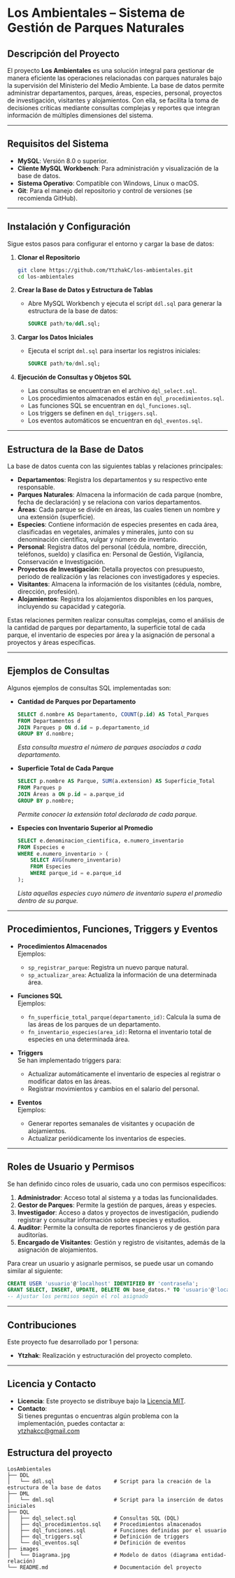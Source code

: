 # Los Ambientales – Sistema de Gestión de Parques Naturales

## Descripción del Proyecto
El proyecto **Los Ambientales** es una solución integral para gestionar de manera eficiente las operaciones relacionadas con parques naturales bajo la supervisión del Ministerio del Medio Ambiente. La base de datos permite administrar departamentos, parques, áreas, especies, personal, proyectos de investigación, visitantes y alojamientos. Con ella, se facilita la toma de decisiones críticas mediante consultas complejas y reportes que integran información de múltiples dimensiones del sistema.

---

## Requisitos del Sistema
- **MySQL**: Versión 8.0 o superior.
- **Cliente MySQL Workbench**: Para administración y visualización de la base de datos.
- **Sistema Operativo**: Compatible con Windows, Linux o macOS.
- **Git**: Para el manejo del repositorio y control de versiones (se recomienda GitHub).

---

## Instalación y Configuración
Sigue estos pasos para configurar el entorno y cargar la base de datos:

1. **Clonar el Repositorio**
   ```bash
   git clone https://github.com/YtzhakC/los-ambientales.git
   cd los-ambientales
   ```

2. **Crear la Base de Datos y Estructura de Tablas**
   - Abre MySQL Workbench y ejecuta el script `ddl.sql` para generar la estructura de la base de datos:
     ```sql
     SOURCE path/to/ddl.sql;
     ```

3. **Cargar los Datos Iniciales**
   - Ejecuta el script `dml.sql` para insertar los registros iniciales:
     ```sql
     SOURCE path/to/dml.sql;
     ```

4. **Ejecución de Consultas y Objetos SQL**
   - Las consultas se encuentran en el archivo `dql_select.sql`.
   - Los procedimientos almacenados están en `dql_procedimientos.sql`.
   - Las funciones SQL se encuentran en `dql_funciones.sql`.
   - Los triggers se definen en `dql_triggers.sql`.
   - Los eventos automáticos se encuentran en `dql_eventos.sql`.

---

## Estructura de la Base de Datos
La base de datos cuenta con las siguientes tablas y relaciones principales:

- **Departamentos**: Registra los departamentos y su respectivo ente responsable.
- **Parques Naturales**: Almacena la información de cada parque (nombre, fecha de declaración) y se relaciona con varios departamentos.
- **Áreas**: Cada parque se divide en áreas, las cuales tienen un nombre y una extensión (superficie).
- **Especies**: Contiene información de especies presentes en cada área, clasificadas en vegetales, animales y minerales, junto con su denominación científica, vulgar y número de inventario.
- **Personal**: Registra datos del personal (cédula, nombre, dirección, teléfonos, sueldo) y clasifica en: Personal de Gestión, Vigilancia, Conservación e Investigación.
- **Proyectos de Investigación**: Detalla proyectos con presupuesto, periodo de realización y las relaciones con investigadores y especies.
- **Visitantes**: Almacena la información de los visitantes (cédula, nombre, dirección, profesión).
- **Alojamientos**: Registra los alojamientos disponibles en los parques, incluyendo su capacidad y categoría.

Estas relaciones permiten realizar consultas complejas, como el análisis de la cantidad de parques por departamento, la superficie total de cada parque, el inventario de especies por área y la asignación de personal a proyectos y áreas específicas.

---

## Ejemplos de Consultas
Algunos ejemplos de consultas SQL implementadas son:

- **Cantidad de Parques por Departamento**  
  ```sql
  SELECT d.nombre AS Departamento, COUNT(p.id) AS Total_Parques
  FROM Departamentos d
  JOIN Parques p ON d.id = p.departamento_id
  GROUP BY d.nombre;
  ```
  *Esta consulta muestra el número de parques asociados a cada departamento.*

- **Superficie Total de Cada Parque**  
  ```sql
  SELECT p.nombre AS Parque, SUM(a.extension) AS Superficie_Total
  FROM Parques p
  JOIN Áreas a ON p.id = a.parque_id
  GROUP BY p.nombre;
  ```
  *Permite conocer la extensión total declarada de cada parque.*

- **Especies con Inventario Superior al Promedio**  
  ```sql
  SELECT e.denominacion_cientifica, e.numero_inventario
  FROM Especies e
  WHERE e.numero_inventario > (
      SELECT AVG(numero_inventario)
      FROM Especies
      WHERE parque_id = e.parque_id
  );
  ```
  *Lista aquellas especies cuyo número de inventario supera el promedio dentro de su parque.*

---

## Procedimientos, Funciones, Triggers y Eventos

- **Procedimientos Almacenados**  
  Ejemplos:
  - `sp_registrar_parque`: Registra un nuevo parque natural.
  - `sp_actualizar_area`: Actualiza la información de una determinada área.
  
- **Funciones SQL**  
  Ejemplos:
  - `fn_superficie_total_parque(departamento_id)`: Calcula la suma de las áreas de los parques de un departamento.
  - `fn_inventario_especies(area_id)`: Retorna el inventario total de especies en una determinada área.

- **Triggers**  
  Se han implementado triggers para:
  - Actualizar automáticamente el inventario de especies al registrar o modificar datos en las áreas.
  - Registrar movimientos y cambios en el salario del personal.

- **Eventos**  
  Ejemplos:
  - Generar reportes semanales de visitantes y ocupación de alojamientos.
  - Actualizar periódicamente los inventarios de especies.

---

## Roles de Usuario y Permisos
Se han definido cinco roles de usuario, cada uno con permisos específicos:

1. **Administrador**: Acceso total al sistema y a todas las funcionalidades.  
2. **Gestor de Parques**: Permite la gestión de parques, áreas y especies.  
3. **Investigador**: Acceso a datos y proyectos de investigación, pudiendo registrar y consultar información sobre especies y estudios.  
4. **Auditor**: Permite la consulta de reportes financieros y de gestión para auditorías.  
5. **Encargado de Visitantes**: Gestión y registro de visitantes, además de la asignación de alojamientos.

Para crear un usuario y asignarle permisos, se puede usar un comando similar al siguiente:

```sql
CREATE USER 'usuario'@'localhost' IDENTIFIED BY 'contraseña';
GRANT SELECT, INSERT, UPDATE, DELETE ON base_datos.* TO 'usuario'@'localhost';
-- Ajustar los permisos según el rol asignado
```

---

## Contribuciones
Este proyecto fue desarrollado por 1 persona:

- **Ytzhak**: Realización y estructuración del proyecto completo.
---

## Licencia y Contacto
- **Licencia**: Este proyecto se distribuye bajo la [Licencia MIT](https://opensource.org/licenses/MIT).
- **Contacto**:  
  Si tienes preguntas o encuentras algún problema con la implementación, puedes contactar a:  
  [ytzhakcc@gmail.com](mailto:ytzhakcc@gmail.com)


## Estructura del proyecto

```plaintext
LosAmbientales
├── DDL
│   └── ddl.sql                   # Script para la creación de la estructura de la base de datos
├── DML
│   └── dml.sql                   # Script para la inserción de datos iniciales
├── DQL
│   ├── dql_select.sql            # Consultas SQL (DQL)
│   ├── dql_procedimientos.sql    # Procedimientos almacenados
│   ├── dql_funciones.sql         # Funciones definidas por el usuario
│   ├── dql_triggers.sql          # Definición de triggers
│   └── dql_eventos.sql           # Definición de eventos
├── images
│   └── Diagrama.jpg              # Modelo de datos (diagrama entidad-relación)
└── README.md                     # Documentación del proyecto
```